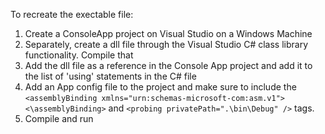 
To recreate the exectable file:
1. Create a ConsoleApp project on Visual Studio on a Windows Machine
2. Separately, create a dll file through the Visual Studio C# class library functionality. Compile that
3. Add the dll file as a reference in the Console App project and add it to the list of 'using' statements in the C# file
4. Add an App config file to the project and make sure to include the `<assemblyBinding xmlns="urn:schemas-microsoft-com:asm.v1"> <\assemblyBinding>` and `<probing privatePath=".\bin\Debug" />` tags.
5. Compile and run

